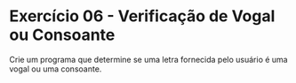 # Exercício 06 - Verificação de Vogal ou Consoante

Crie um programa que determine se uma letra fornecida pelo usuário é uma vogal ou uma consoante.